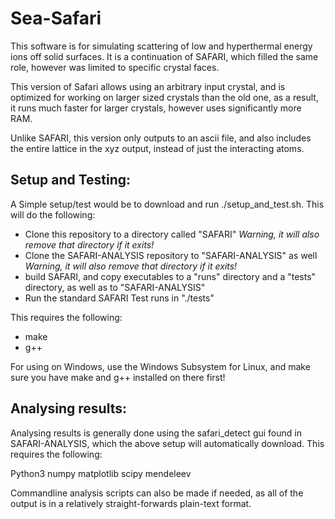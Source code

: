# Sea-Safari

This software is for simulating scattering of low and hyperthermal energy ions off solid surfaces. It is a continuation of SAFARI, which filled the same role, however was limited to specific crystal faces.

This version of Safari allows using an arbitrary input crystal, and is optimized for working on larger sized crystals than the old one, as a result, it runs much faster for larger crystals, however uses significantly more RAM.

Unlike SAFARI, this version only outputs to an ascii file, and also includes the entire lattice in the xyz output, instead of just the interacting atoms.

## Setup and Testing:

A Simple setup/test would be to download and run ./setup_and_test.sh. This will do the following:

- Clone this repository to a directory called "SAFARI" *Warning, it will also remove that directory if it exits!*
- Clone the SAFARI-ANALYSIS repository to "SAFARI-ANALYSIS" as well *Warning, it will also remove that directory if it exits!*
- build SAFARI, and copy executables to a "runs" directory and a "tests" directory, as well as to "SAFARI-ANALYSIS"
- Run the standard SAFARI Test runs in "./tests"

This requires the following:
- make
- g++

For using on Windows, use the Windows Subsystem for Linux, and make sure you have make and g++ installed on there first!

## Analysing results:

Analysing results is generally done using the safari_detect gui found in SAFARI-ANALYSIS, which the above setup will automatically download. This requires the following:

Python3
numpy
matplotlib
scipy
mendeleev

Commandline analysis scripts can also be made if needed, as all of the output is in a relatively straight-forwards plain-text format.